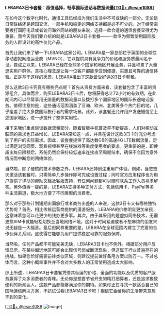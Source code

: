 **LEBARA3日卡套餐：超值选择，畅享国际通话与数据流量[[TG💪+ @esim1088](https://t.me/s/esim1088)]**

在如今这个数字化时代，通讯工具已经成为我们生活中不可或缺的一部分。无论是日常联络还是跨国交流，一部手机和稳定的网络支持都是必不可少的。对于经常需要拨打国际电话或者访问海外网站的朋友来说，选择一款合适的通信套餐显得尤为重要。而今天我们要介绍的就是LEBARA3日卡套餐——一款专为频繁使用国际服务的人群设计的高性价比产品。

首先让我们来了解一下LEBARA这家公司。LEBARA是一家总部位于英国的全球性移动虚拟网络运营商（MVNO），它以提供具有竞争力的价格和服务质量闻名于世。自成立以来，LEBARA已经在全球多个国家和地区开展业务，并且积累了大量忠实用户群体。其核心理念是让每一位客户都能享受到便捷、实惠且可靠的通信体验。正是基于这样的愿景，LEBARA推出了这款备受好评的3日卡套餐。

那么这款3日卡究竟有哪些亮点呢？首先从资费方面来看，该套餐包含了丰富的资源组合。具体而言，购买LEBARA3日卡后，您将获得总计72小时的有效期，在此期间内可以尽情享用无限量的数据流量以及拨打多个国家地区的国际长途电话服务。值得注意的是，这些通话范围涵盖了亚洲、欧洲、北美等多个热门目的地，几乎覆盖了绝大多数国际旅行者的需求场景。此外，该套餐还允许用户发送短信至上述国家地区，进一步提升了整体实用性。

接下来我们重点谈谈数据流量部分。随着智能手机普及率不断提高，人们对移动互联网的需求也日益增长。LEBARA深知这一点，并且在设计这款3日卡时充分考虑到了用户的实际需求。因此，该套餐提供了高达数GB的高速4G LTE数据流量，足以满足浏览网页、观看视频甚至在线游戏等重度使用者的要求。更重要的是，即使超出每日限额后，系统仍然会保持较低速率连接直至周期结束，确保不会因为意外情况而中断您的网络体验。

当然啦，除了硬核的技术参数之外，LEBARA还特别注重用户体验。例如，当您首次激活该套餐时，只需简单几步操作即可完成设置过程；同时官方应用程序也为用户提供了详尽的帮助文档及客服支持，有任何问题都可以随时联系工作人员寻求解答。另外值得一提的是，LEBARA支持多种支付方式，包括信用卡、PayPal等多种主流渠道，极大地方便了不同类型的消费者。

那么对于那些计划短期出国旅行或者商务出差的人来说，这款3日卡又有哪些独特优势呢？首先，相比传统运营商提供的漫游服务，LEBARA的价格明显更加亲民，这意味着您可以花更少的钱办更多事。其次，由于其采用的是虚拟网络技术，无需更换SIM卡就能轻松切换至当地网络环境，这对于时间紧迫或者不想麻烦的朋友来说无疑是一大福音。最后但同样重要的是，LEBARA在全球范围内建立了完善的合作伙伴关系网，这使得它能够为用户提供稳定可靠的服务保障。

当然啦，任何产品都不可能完美无缺，LEBARA3日卡也不例外。根据部分用户反馈显示，在某些偏远地区可能会出现信号弱或断流现象，但这属于行业普遍存在的挑战。如果您恰好需要前往类似区域，则建议提前做好备用方案以防万一。不过总体而言，这种小概率事件并不会对大多数人的正常使用造成太大影响。

综上所述，LEBARA3日卡套餐凭借其低廉的价格、全面的功能以及优质的客户服务赢得了众多消费者的青睐。无论你是想要节省开支的精打细算者，还是追求极致便利的新潮达人，这款产品都能够满足你的期待。如果你正在寻找一款适合自己的国际通信解决方案，不妨试试看LEBARA3日卡吧！相信它会给你的生活带来意想不到的变化。

[[TG💪+ @esim1088](https://t.me/s/esim1088) ![Image](https://i.postimg.cc/4NQfJmqS/Snipaste-2025-05-13-00-14-12.png)]